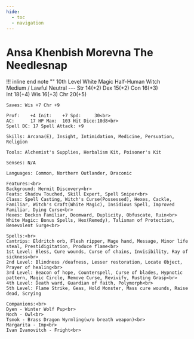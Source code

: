 ```yaml
---
hide:
  - toc
  - navigation
---
```


# Ansa Khenbish Morevna The Needlesnap

!!! inline end note ""
    10th Level White Magic Half-Human Witch<br>
    Medium / Lawful Neutral
    ---
    Str 14(+2) Dex 15(+2) Con 16(+3)<br>
    Int 18(+4) Wis 16(+3) Chr 20(+5)

    Saves: Wis +7 Chr +9

    Prof:    +4 Init:    +7 Spd:     30<br>
    AC:      17 HP Max:  103 Hit Dice:10d8<br>
    Spell DC: 17 Spell Attack: +9

    Skills: Arcana(E), Insight, Intimidation, Medicine, Persuation, Religion

    Tools: Alchemist's Supplies, Herbalism Kit, Poisoner's Kit

    Senses: N/A

    Languages: Common, Northern Outlander, Draconic

    Features:<br>
    Background: Hermit Discovery<br>
    Feats: Shadow Touched, Skill Expert, Spell Sniper<br>
    Class: Spell Casting, Witch's Curse(Possessed), Hexes, Cackle, Familiar, Witch's Craft(White Magic), Insidious Spell, Improved Familiar, Dying Curse<br>
    Hexes: Beckon Familiar, Doomward, Duplicity, Obfuscate, Ruin<br>
    White Magic: Bonus Spells, Hex(Remedy), Talisman of Protection, Benevolent Surge<br>

    Spells:<br>
    Cantrips: Eldritch orb, Flesh ripper, Mage hand, Message, Minor life steal, Prestidigitation, Produce flame<br>
    1st Level: Bless, Cure wounds, Curse of chains, Invisibility, Ray of sickness<br>
    2nd Level: Blindness /deafness, Lesser restoration, Locate Object, Prayer of healing<br>
    3rd Level: Beacon of hope, Counterspell, Curse of blades, Hypnotic pattern, Magic Circle, Remove Curse, Revivify, Rusting Grasp<br>
    4th Level: Death ward, Guardian of faith, Polymorph<br>
    5th Level: Flame Strike, Geas, Hold Monster, Mass cure wounds, Raise dead, Scrying

    Companions:<br>
    Dyen - Winter Wolf Pup<br>
    Noch - Owl<br>
    Tsmok - Brass Dragon Wyrmling(w/o breath weapon)<br>
    Margarita - Imp<br>
    Ivan Ivanovitch - Fright<br>
